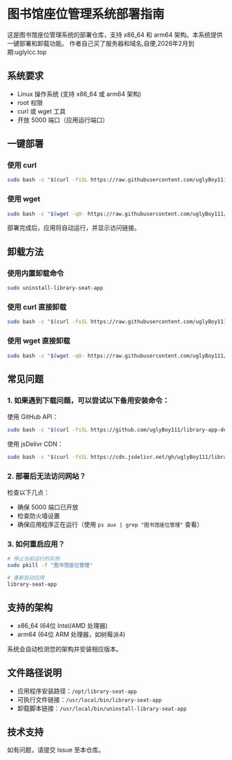 # 图书馆座位管理系统部署指南

这是图书馆座位管理系统的部署仓库，支持 x86_64 和 arm64 架构。本系统提供一键部署和卸载功能。
作者自己买了服务器和域名,自便,2026年2月到期:uglylcc.top

## 系统要求

- Linux 操作系统 (支持 x86_64 或 arm64 架构)
- root 权限
- curl 或 wget 工具
- 开放 5000 端口（应用运行端口）

## 一键部署

### 使用 curl

```bash
sudo bash -c "$(curl -fsSL https://raw.githubusercontent.com/uglyBoy111/library-app-deploy/main/scripts/install.sh)"
```

### 使用 wget

```bash
sudo bash -c "$(wget -qO- https://raw.githubusercontent.com/uglyBoy111/library-app-deploy/main/scripts/install.sh)"
```

部署完成后，应用将自动运行，并显示访问链接。

## 卸载方法

### 使用内置卸载命令

```bash
sudo uninstall-library-seat-app
```

### 使用 curl 直接卸载

```bash
sudo bash -c "$(curl -fsSL https://raw.githubusercontent.com/uglyBoy111/library-app-deploy/main/scripts/uninstall.sh)"
```

### 使用 wget 直接卸载

```bash
sudo bash -c "$(wget -qO- https://raw.githubusercontent.com/uglyBoy111/library-app-deploy/main/scripts/uninstall.sh)"
```

## 常见问题

### 1. 如果遇到下载问题，可以尝试以下备用安装命令：

使用 GitHub API：
```bash
sudo bash -c "$(curl -fsSL https://github.com/uglyBoy111/library-app-deploy/raw/main/scripts/install.sh)"
```

使用 jsDelivr CDN：
```bash
sudo bash -c "$(curl -fsSL https://cdn.jsdelivr.net/gh/uglyBoy111/library-app-deploy@main/scripts/install.sh)"
```

### 2. 部署后无法访问网站？

检查以下几点：
- 确保 5000 端口已开放
- 检查防火墙设置
- 确保应用程序正在运行（使用 `ps aux | grep "图书馆座位管理"` 查看）

### 3. 如何重启应用？

```bash
# 停止当前运行的实例
sudo pkill -f "图书馆座位管理"

# 重新启动应用
library-seat-app
```

## 支持的架构

- x86_64 (64位 Intel/AMD 处理器)
- arm64 (64位 ARM 处理器，如树莓派4)

系统会自动检测您的架构并安装相应版本。

## 文件路径说明

- 应用程序安装路径：`/opt/library-seat-app`
- 可执行文件链接：`/usr/local/bin/library-seat-app`
- 卸载脚本链接：`/usr/local/bin/uninstall-library-seat-app`

## 技术支持

如有问题，请提交 Issue 至本仓库。

